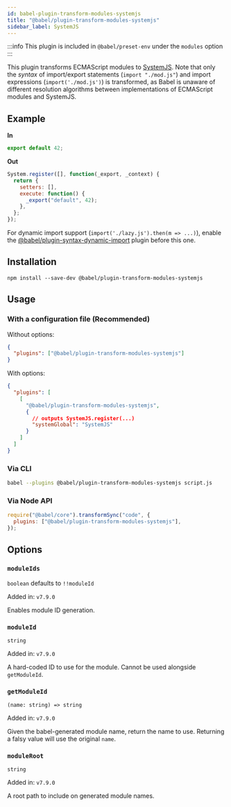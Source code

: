 ```yaml
---
id: babel-plugin-transform-modules-systemjs
title: "@babel/plugin-transform-modules-systemjs"
sidebar_label: SystemJS
---
```


:::info
This plugin is included in `@babel/preset-env` under the `modules` option
:::

This plugin transforms ECMAScript modules to [SystemJS](https://github.com/systemjs/systemjs/blob/master/docs/system-register.md). Note that only the _syntax_ of import/export statements (`import "./mod.js"`) and import expressions (`import('./mod.js')`) is transformed, as Babel is unaware of different resolution algorithms between implementations of ECMAScript modules and SystemJS.

## Example

**In**

```js title="JavaScript"
export default 42;
```

**Out**

```js title="JavaScript"
System.register([], function(_export, _context) {
  return {
    setters: [],
    execute: function() {
      _export("default", 42);
    },
  };
});
```

For dynamic import support (`import('./lazy.js').then(m => ...)`), enable the [@babel/plugin-syntax-dynamic-import](plugin-syntax-dynamic-import.md) plugin before this one.

## Installation

```shell npm2yarn
npm install --save-dev @babel/plugin-transform-modules-systemjs
```

## Usage

### With a configuration file (Recommended)

Without options:

```json title="babel.config.json"
{
  "plugins": ["@babel/plugin-transform-modules-systemjs"]
}
```

With options:

```json title="babel.config.json"
{
  "plugins": [
    [
      "@babel/plugin-transform-modules-systemjs",
      {
        // outputs SystemJS.register(...)
        "systemGlobal": "SystemJS"
      }
    ]
  ]
}
```

### Via CLI

```sh title="Shell"
babel --plugins @babel/plugin-transform-modules-systemjs script.js
```

### Via Node API

```js title="JavaScript"
require("@babel/core").transformSync("code", {
  plugins: ["@babel/plugin-transform-modules-systemjs"],
});
```

## Options

### `moduleIds`

`boolean` defaults to `!!moduleId`

Added in: `v7.9.0`

Enables module ID generation.

### `moduleId`

`string`

Added in: `v7.9.0`

A hard-coded ID to use for the module. Cannot be used alongside `getModuleId`.

### `getModuleId`

`(name: string) => string`

Added in: `v7.9.0`

Given the babel-generated module name, return the name to use. Returning
a falsy value will use the original `name`.

### `moduleRoot`

`string`

Added in: `v7.9.0`

A root path to include on generated module names.
